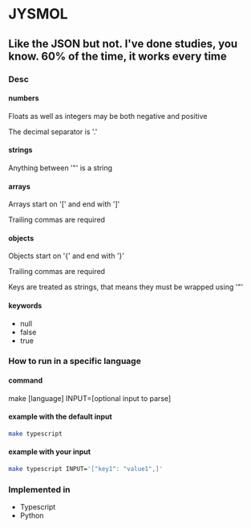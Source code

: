 # JYSMOL

## Like the JSON but not. I've done studies, you know. 60% of the time, it works every time

### Desc

#### numbers
<p>Floats as well as integers may be both negative and positive</p>
<p>The decimal separator is '.'</p>

#### strings
<p>Anything between '"' is a string</p>

#### arrays
<p>Arrays start on '[' and end with ']'</p>
<p>Trailing commas are required</p>

#### objects
<p>Objects start on '{' and end with '}'</p>
<p>Trailing commas are required</p>
<p>Keys are treated as strings, that means they must be wrapped using '"'</p>

#### keywords
- null
- false
- true

### How to run in a specific language

#### command
make [language] INPUT=[optional input to parse]

#### example with the default input
```bash
make typescript 
```

#### example with your input
```bash
make typescript INPUT='["key1": "value1",]'
```

### Implemented in
- Typescript
- Python
